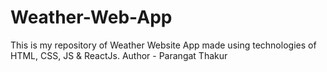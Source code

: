 # Weather-Web-App
This is my repository of Weather Website App made using technologies of HTML, CSS, JS & ReactJs.
Author - Parangat Thakur
